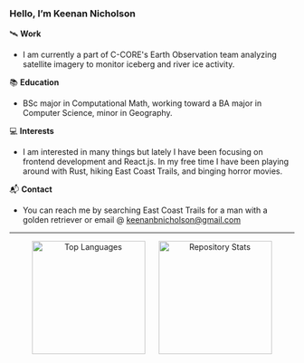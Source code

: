 ### Hello, I’m Keenan Nicholson

🛰️ **Work**

- I am currently a part of C-CORE's Earth Observation team analyzing satellite imagery to monitor iceberg and river ice activity.

📚 **Education**

- BSc major in Computational Math, working toward a BA major in Computer Science, minor in Geography. 

💻 **Interests**

- I am interested in many things but lately I have been focusing on frontend development and React.js. In my free time I have been playing around with Rust, hiking East Coast Trails, and binging horror movies.

📬 **Contact**

- You can reach me by searching East Coast Trails for a man with a golden retriever or email @ keenanbnicholson@gmail.com

---
<p align="center">
  <img src="https://github-readme-stats.vercel.app/api/top-langs/?username=keenan-nicholson&hide=jupyter%20notebook&theme=radical&layout=compact&size_weight=0.5&count_weight=0.5" alt="Top Languages" style="display: inline-block; margin-right: 20px; height: 200px;">
  
  <a href="https://github.com/anuraghazra/github-readme-stats" style="display: inline-block;">
    <img src="https://github-readme-stats.vercel.app/api?username=keenan-nicholson&show_icons=true&theme=radical&custom_title='Repository Stats'" alt="Repository Stats" style="height: 200px;">
  </a>
</p>




